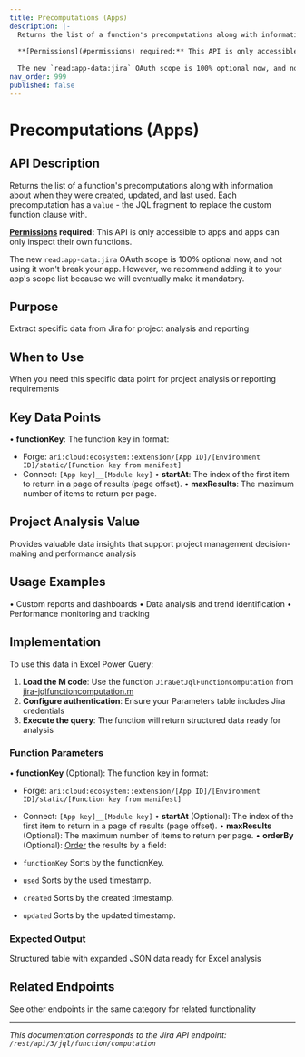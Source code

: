 ```yaml
---
title: Precomputations (Apps)
description: |-
  Returns the list of a function's precomputations along with information about when they were created, updated, and last used. Each precomputation has a `value` \- the JQL fragment to replace the custom function clause with.
  
  **[Permissions](#permissions) required:** This API is only accessible to apps and apps can only inspect their own functions.
  
  The new `read:app-data:jira` OAuth scope is 100% optional now, and not using it won't break your app. However, we recommend adding it to your app's scope list because we will eventually make it mandatory.
nav_order: 999
published: false
---
```


# Precomputations (Apps)

## API Description
Returns the list of a function's precomputations along with information about when they were created, updated, and last used. Each precomputation has a `value` \- the JQL fragment to replace the custom function clause with.

**[Permissions](#permissions) required:** This API is only accessible to apps and apps can only inspect their own functions.

The new `read:app-data:jira` OAuth scope is 100% optional now, and not using it won't break your app. However, we recommend adding it to your app's scope list because we will eventually make it mandatory.

## Purpose
Extract specific data from Jira for project analysis and reporting

## When to Use
When you need this specific data point for project analysis or reporting requirements

## Key Data Points
• **functionKey**: The function key in format:

 *  Forge: `ari:cloud:ecosystem::extension/[App ID]/[Environment ID]/static/[Function key from manifest]`
 *  Connect: `[App key]__[Module key]`
• **startAt**: The index of the first item to return in a page of results (page offset).
• **maxResults**: The maximum number of items to return per page.

## Project Analysis Value
Provides valuable data insights that support project management decision-making and performance analysis

## Usage Examples
• Custom reports and dashboards
• Data analysis and trend identification
• Performance monitoring and tracking

## Implementation
To use this data in Excel Power Query:

1. **Load the M code**: Use the function `JiraGetJqlFunctionComputation` from [jira-jqlfunctioncomputation.m](../assets/jira-jqlfunctioncomputation.m)
2. **Configure authentication**: Ensure your Parameters table includes Jira credentials
3. **Execute the query**: The function will return structured data ready for analysis

### Function Parameters
• **functionKey** (Optional): The function key in format:

 *  Forge: `ari:cloud:ecosystem::extension/[App ID]/[Environment ID]/static/[Function key from manifest]`
 *  Connect: `[App key]__[Module key]`
• **startAt** (Optional): The index of the first item to return in a page of results (page offset).
• **maxResults** (Optional): The maximum number of items to return per page.
• **orderBy** (Optional): [Order](#ordering) the results by a field:

 *  `functionKey` Sorts by the functionKey.
 *  `used` Sorts by the used timestamp.
 *  `created` Sorts by the created timestamp.
 *  `updated` Sorts by the updated timestamp.

### Expected Output
Structured table with expanded JSON data ready for Excel analysis

## Related Endpoints
See other endpoints in the same category for related functionality

---
*This documentation corresponds to the Jira API endpoint: `/rest/api/3/jql/function/computation`*
